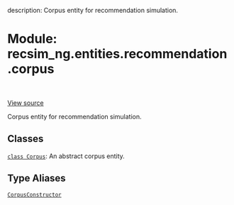 description: Corpus entity for recommendation simulation.

<div itemscope itemtype="http://developers.google.com/ReferenceObject">
<meta itemprop="name" content="recsim_ng.entities.recommendation.corpus" />
<meta itemprop="path" content="Stable" />
</div>

# Module: recsim_ng.entities.recommendation.corpus

<!-- Insert buttons and diff -->

<table class="tfo-notebook-buttons tfo-api nocontent" align="left">

</table>

<a target="_blank" href="https://github.com/google-research/recsim_ng/tree/master/recsim_ng/entities/recommendation/corpus.py">View
source</a>

Corpus entity for recommendation simulation.

## Classes

[`class Corpus`](../../../recsim_ng/entities/recommendation/corpus/Corpus.md):
An abstract corpus entity.

## Type Aliases

[`CorpusConstructor`](../../../recsim_ng/entities/recommendation/corpus/CorpusConstructor.md)
